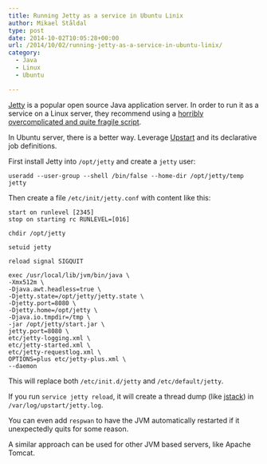 ```yaml
---
title: Running Jetty as a service in Ubuntu Linix
author: Mikael Ståldal
type: post
date: 2014-10-02T10:05:28+00:00
url: /2014/10/02/running-jetty-as-a-service-in-ubuntu-linix/
category:
  - Java
  - Linux
  - Ubuntu

---
```

[Jetty][1] is a popular open source Java application server. In order to run it as a service on a Linux server, they recommend using a [horribly overcomplicated and quite fragile script][2].

In Ubuntu server, there is a better way. Leverage [Upstart][3] and its declarative job definitions.

First install Jetty into `/opt/jetty` and create a `jetty` user:

```
useradd --user-group --shell /bin/false --home-dir /opt/jetty/temp jetty

```

Then create a file `/etc/init/jetty.conf` with content like this:

```
start on runlevel [2345]
stop on starting rc RUNLEVEL=[016]

chdir /opt/jetty

setuid jetty

reload signal SIGQUIT

exec /usr/local/lib/jvm/bin/java \
-Xmx512m \
-Djava.awt.headless=true \
-Djetty.state=/opt/jetty/jetty.state \
-Djetty.port=8080 \
-Djetty.home=/opt/jetty \
-Djava.io.tmpdir=/tmp \
-jar /opt/jetty/start.jar \
jetty.port=8080 \
etc/jetty-logging.xml \
etc/jetty-started.xml \
etc/jetty-requestlog.xml \
OPTIONS=plus etc/jetty-plus.xml \
--daemon

```

This will replace both `/etc/init.d/jetty` and `/etc/default/jetty`.

If you run `service jetty reload`, it will create a thread dump (like [jstack][4]) in `/var/log/upstart/jetty.log`.

You can even add `respwan` to have the JVM automatically restarted if it unexpectedly quits for some reason.

A similar approach can be used for other JVM based servers, like Apache Tomcat.

 [1]: http://www.eclipse.org/jetty/
 [2]: http://www.eclipse.org/jetty/documentation/current/startup-unix-service.html
 [3]: http://upstart.ubuntu.com/
 [4]: http://docs.oracle.com/javase/8/docs/technotes/tools/unix/jstack.html